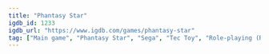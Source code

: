 ```yaml
---
title: "Phantasy Star"
igdb_id: 1233
igdb_url: "https://www.igdb.com/games/phantasy-star"
tag: ["Main game", "Phantasy Star", "Sega", "Tec Toy", "Role-playing (RPG)", "Single player", "First person", "Bird view / Isometric", "Fantasy", "Science fiction"]
---
```

